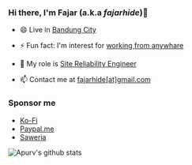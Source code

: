 ### Hi there, I'm Fajar (a.k.a _fajarhide_)👋
  
- 😄 Live in [Bandung City](https://goo.gl/maps/D2j5M4RTDdSXwiNz8) 
  
- ⚡ Fun fact: I'm interest for [working from anywhare](https://hbr.org/2020/11/our-work-from-anywhere-future)

- 🌱 My role is [Site Reliability Engineer](https://sre.google/) 

- 📫 Contact me at [fajarhide[at]gmail.com](mailto:fajarhide@gmail.com)

### Sponsor me

  - [Ko-Fi](https://ko-fi.com/fajarhide)
  - [Paypal.me](https://paypal.me/fajarhidayat)
  - [Saweria](https://saweria.co/fajarhide)

<!--
**fajarhide/fajarhide** is a ✨ _special_ ✨ repository because its `README.md` (this file) appears on your GitHub profile.

Here are some ideas to get you started:

- 🔭 I’m currently working on ...
- 🌱 I’m currently learning ...
- 👯 I’m looking to collaborate on ...
- 🤔 I’m looking for help with ...
- 💬 Ask me about ...
- 📫 How to reach me: ...
- 😄 Pronouns: ...
- ⚡ Fun fact: ...
-->


![Apurv's github stats](https://github-readme-stats.vercel.app/api?username=fajarhide&show_icons=true)
<br />
<br />
